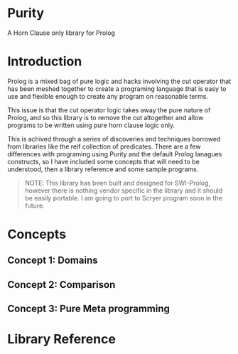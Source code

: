 # Purity

A Horn Clause only library for Prolog

# Introduction

Prolog is a mixed bag of pure logic and hacks involving the cut operator that has been meshed together to create a programing language that is easy to use and flexible enough to create any program on reasonable terms.

This issue is that the cut operator logic takes away the pure nature of Prolog, and so this library is to remove the cut altogether and allow programs to be written using pure horn clause logic only.

This is achived through a series of discoveries and techniques borrowed from libraries like the reif collection of predicates. There are a few differences with programing using Purity and the default Prolog lanagues constructs, so I have included some concepts that will need to be understood, then a library reference and some sample programs.

> NOTE: This library has been built and designed for SWI-Prolog, however there is nothing vendor specific in the library and it should be easily portable. I am going to port to Scryer program soon in the future.

# Concepts

## Concept 1: Domains

## Concept 2: Comparison

## Concept 3: Pure Meta programming

# Library Reference
